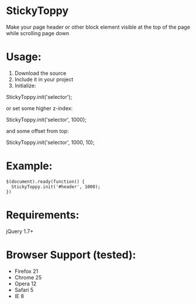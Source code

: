 StickyToppy
===========

Make your page header or other block element visible at the top of the page while scrolling page down

Usage:
===========

1. Download the source
2. Include it in your project
3. Initialize:

  StickyToppy.init('selector');
  
  or set some higher z-index:
  
  StickyToppy.init('selector', 1000);
  
  and some offset from top:
  
  StickyToppy.init('selector', 1000, 10);

Example:
===========

    $(document).ready(function() {
      StickyToppy.init('#header', 1000);
    })

Requirements:
===========
jQuery 1.7+

Browser Support (tested):
===========
- Firefox 21
- Chrome 25
- Opera 12
- Safari 5
- IE 8
